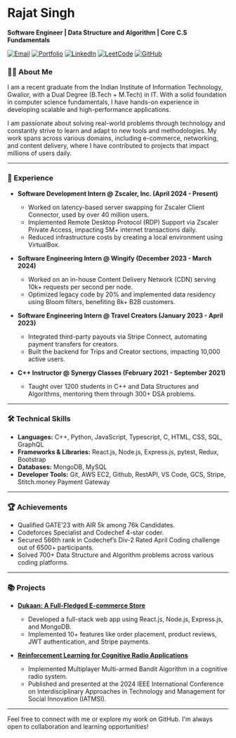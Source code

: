 # Rajat Singh

**Software Engineer | Data Structure and Algorithm | Core C.S Fundamentals**
<!-- 
📧 Email: [rajatchauhan2502@gmail.com](mailto:rajatchauhan2502@gmail.com)  
🌐 Portfolio: [rajatsinghchauhan.github.io](https://rajatsinghchauhan.github.io)  
💻 Leetcode: [theycallmecalm](https://leetcode.com/theycallmecalm)  
🔗 LinkedIn: [rajat-singh-50853a194](https://www.linkedin.com/in/rajat-singh-50853a194/)  
🐙 GitHub: [rajatsinghchauhan](https://github.com/rajatsinghchauhan) -->

<p >
  <a href="mailto:rajatchauhan2502@gmail.com"><img src="https://img.shields.io/badge/-Email-D14836?style=for-the-badge&logo=Gmail&logoColor=white" alt="Email"></a>
  <a href="https://rajatsinghchauhan.github.io"><img src="https://img.shields.io/badge/Portfolio-24292E?style=for-the-badge&logo=google-chrome&logoColor=white" alt="Portfolio"></a>
  <a href="https://www.linkedin.com/in/rajat-singh-50853a194/"><img src="https://img.shields.io/badge/LinkedIn-0A66C2?style=for-the-badge&logo=linkedin&logoColor=white" alt="LinkedIn"></a>
  <a href="https://leetcode.com/theycallmecalm/"><img src="https://img.shields.io/badge/LeetCode-FFA116?style=for-the-badge&logo=leetcode&logoColor=white" alt="LeetCode"></a>
  <a href="https://github.com/rajatsinghchauhan"><img src="https://img.shields.io/badge/GitHub-181717?style=for-the-badge&logo=github&logoColor=white" alt="GitHub"></a>
</p>


### 👨‍💻 About Me

I am a recent graduate from the Indian Institute of Information Technology, Gwalior, with a Dual Degree (B.Tech + M.Tech) in IT. With a solid foundation in computer science fundamentals, I have hands-on experience in developing scalable and high-performance applications.

I am passionate about solving real-world problems through technology and constantly strive to learn and adapt to new tools and methodologies. My work spans across various domains, including e-commerce, networking, and content delivery, where I have contributed to projects that impact millions of users daily.

---

### 💼 Experience

- **Software Development Intern @ Zscaler, Inc. (April 2024 - Present)**
  - Worked on latency-based server swapping for Zscaler Client Connector, used by over 40 million users.
  - Implemented Remote Desktop Protocol (RDP) Support via Zscaler Private Access, impacting 5M+ internet transactions daily.
  - Reduced infrastructure costs by creating a local environment using VirtualBox.

- **Software Engineering Intern @ Wingify (December 2023 - March 2024)**
  - Worked on an in-house Content Delivery Network (CDN) serving 10k+ requests per second per node.
  - Optimized legacy code by 20% and implemented data residency using Bloom filters, benefiting 8k+ B2B customers.

- **Software Engineering Intern @ Travel Creators (January 2023 - April 2023)**
  - Integrated third-party payouts via Stripe Connect, automating payment transfers for creators.
  - Built the backend for Trips and Creator sections, impacting 10,000 active users.

- **C++ Instructor @ Synergy Classes (February 2021 - September 2021)**
  - Taught over 1200 students in C++ and Data Structures and Algorithms, mentoring them through 300+ DSA problems.

---

### 🛠️ Technical Skills

- **Languages:** C++, Python, JavaScript, Typescript, C, HTML, CSS, SQL, GraphQL
- **Frameworks & Libraries:** React.js, Node.js, Express.js, pytest, Redux, Bootstrap
- **Databases:** MongoDB, MySQL
- **Developer Tools:** Git, AWS EC2, Github, RestAPI, VS Code, GCS, Stripe, Stitch.money Payment Gateway

---

### 🏆 Achievements

- Qualified GATE’23 with AIR 5k among 76k Candidates.
- Codeforces Specialist and Codechef 4-star coder.
- Secured 566th rank in Codechef’s Div-2 Rated April Coding challenge out of 6500+ participants.
- Solved 700+ Data Structure and Algorithm problems across various coding platforms.

---

### 📚 Projects

- **[Dukaan: A Full-Fledged E-commerce Store](https://github.com/rajatsinghchauhan/mern-project)**
  - Developed a full-stack web app using React.js, Node.js, Express.js, and MongoDB.
  - Implemented 10+ features like order placement, product reviews, JWT authentication, and Stripe payments.

- **[Reinforcement Learning for Cognitive Radio Applications](https://ieeexplore.ieee.org/document/10503303)**
  - Implemented Multiplayer Multi-armed Bandit Algorithm in a cognitive radio system.
  - Published and presented at the 2024 IEEE International Conference on Interdisciplinary Approaches in Technology and Management for Social Innovation (IATMSI).

---

Feel free to connect with me or explore my work on GitHub. I'm always open to collaboration and learning opportunities!
